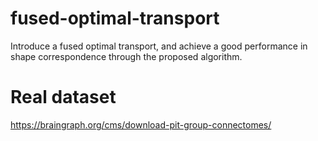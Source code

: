 # fused-optimal-transport
Introduce a fused optimal transport, and achieve a good performance in shape correspondence through the proposed algorithm.

# Real dataset
https://braingraph.org/cms/download-pit-group-connectomes/